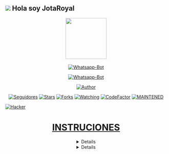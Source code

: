 ## <img src="https://github.com/TheDudeThatCode/TheDudeThatCode/blob/master/Assets/Hi.gif" width="29px"> Hola soy JotaRoyal
<p align="center">
<img src="https://static-cdn.jtvnw.net/jtv_user_pictures/999691b4-e557-4058-87d8-6b6a398c8837-profile_image-300x300.png" width="128" height="128"/>
</p>
<p align="center">
<a href="#"><img title="Whatsapp-Bot" src="https://img.shields.io/badge/JotaRoyal Whatsapp Bot-green?colorA=%23ff0000&colorB=%23017e40&style=for-the-badge"></a>
</p>
</p>
<p align="center">
<a href="#"><img title="Whatsapp-Bot" src="https://img.shields.io/badge/Slbot bot-yellow?colorA=%#ff00d4&colorB=%23017e40&style=for-the-badge"></a>
</p>
<p align="center">
<a href="https://github.com/JotaRoyal"><img title="Author" src="https://img.shields.io/badge/Author-JotaRoyal-red.svg?style=for-the-badge&logo=github"></a>
</p>
<p align="center">
<a href="https://github.com/JotaRoyal/followers"><img title="Seguidores" src="https://img.shields.io/github/followers/JotaRoyal?color=blue&style=flat-square"></a>
<a href="https://github.com/JotaRoyal/slbgf/stargazers/"><img title="Stars" src="https://img.shields.io/github/stars/JotaRoyal/slbgf?color=red&style=flat-square"></a>
<a href="https://github.com/JotaRoyal/slbgf/network/members"><img title="Forks" src="https://img.shields.io/github/forks/JotaRoyal/slbgf?color=red&style=flat-square"></a>
<a href="https://github.com/JotaRoyal/slbgf/watchers"><img title="Watching" src="https://img.shields.io/github/watchers/JotaRoyal/slbgf?label=Watchers&color=blue&style=flat-square"></a>
<a href="https://www.codefactor.io/repository/github/JotaRoyal/slwb"><img src="https://www.codefactor.io/repository/github/mhankbarbar/termux-wabot/badge" alt="CodeFactor" /></a>
<a href="#"><img title="MAINTENED" src="https://img.shields.io/badge/MAINTENED-YES-blue.svg"</a>
</p>

<img src="https://github.com/JotaRoyal/animaciones/blob/main/46400cbacaf8eb1b36a89cdcd7da6740_w200.gif" alt="Hacker" width="600" />
<div align="center">



# INSTRUCIONES 


<details>

## Instala Termux para proseguir
>playstore (android) : https://play.google.com/store/apps/details?id=com.termux&hl=en
>appstore (iphone) : https://apps.apple.com/gr/app/termius-ssh-client/id549039908


# <p align="center">
<a href="#"><img title="JotaRoyal" src="https://img.shields.io/badge/Sotravil -green?colorA=%23ff0000&colorB=%23017e40&style=for-the-badge"></a>
</p>

Bot Basico de WhatsApp

### PARA USUARIOS TERMUX
```bash
> pkg update && pkg upgrade
> pkg install git -y
> pkg install nodejs -y
> pkg install ffmpeg -y
> pkg install imagemagick -y
> git clone https://github.com/JotaRoyal/JotaRoyal
> cd JotaRoyal
> bash install.sh
```
###### LANZAR BOT
```bash
> node index.js
```

---------

### PARA USUARIOS WINDOWS/VPS/RDP 
* Descarga e instala Git [`Click Here`](https://git-scm.com/downloads) <br>
* Descarga e instala NodeJS [`Click Here`](https://nodejs.org/en/download) <br>
* Descarga e instala FFMPEG [`Click Here`](https://ffmpeg.org/download.html) (don't forget to path) 
* Descarga e instala ImageMagick [`Click Here`](https://imagemagick.org/script/download.php) (if nulis want work,  checklist columns 1,2,3,5,6) 
```bash
> git clone https://github.com/JotaRoyal/JotaRoyal
> cd slbgf
>bash install.sh
> node index.js
```
###### LANZAR BOT
```bash
> node index.js
```

# MAS DETALLES


</details>


<details>

## Recodificador: [JotaRoyal](https://wa.me/34644364340)
Script: @Narutomo 

<img src="https://raw.githubusercontent.com/TheDudeThatCode/TheDudeThatCode/master/Assets/Mario_Gameplay.gif"/>

</p>

</p>

[GITHUB](https://github.com/JotaRoyal)

## Mis grupos
* <a href="https://chat.whatsapp.com/CFrlehcnibhDLmd3nLXr2B"><img alt="WhatsApp" src="https://img.shields.io/badge/Grupo%20De WhatsApp-25D366?style=for-the-badge&logo=whatsapp&logoColor=white"/></a>


## [Donaciones](https://paypal.me/Sotravil) [<img src="https://github.com/Sotravil/animaciones/blob/main/coiny-paypal.gif" width="120px">](https://paypal.me/Sotravil)

* <a href="https://paypal.me/Sotravil"><img alt="Paypal" src="https://img.shields.io/badge/PayPal-00457C?style=for-the-badge&logo=paypal&logoColor=white" /></a>



## Mis Redes Sociales


[<img src="https://github.com/JotaRoyal/animaciones/blob/main/whatsapp.gif" width="50px">](https://wa.me/34644364340) [<img src="https://github.com/TheDudeThatCode/TheDudeThatCode/blob/master/Assets/Instagram.svg" width="50px">](https://instagram.com/sotravil.last?igshid=l7miu0x3iefy) [<img src="https://github.com/Sotravil/animaciones/blob/main/371907120_YOUTUBE_ICON_TRANSPARENT_400.gif" width="50px">](https://youtube.com/channel/UCkXj_lgLhVqBfMleNQ06PqQ)


</details>



